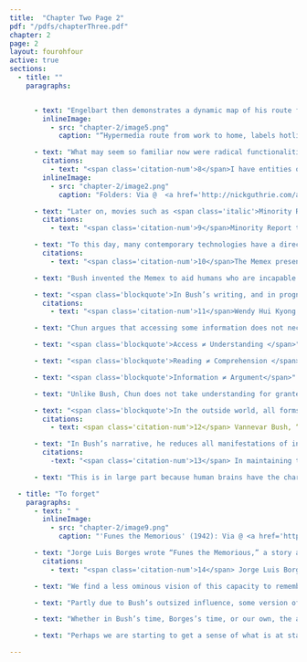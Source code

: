 ```yaml
---
title:  "Chapter Two Page 2"
pdf: "/pdfs/chapterThree.pdf"
chapter: 2
page: 2
layout: fourohfour
active: true
sections:
  - title: ""
    paragraphs:


      - text: "Engelbart then demonstrates a dynamic map of his route from work to home with  various stops he needs to make, including the grocery store and library. When he points at the library with his mouse, it links to information about books that are overdue. And when he points at the drugstore, it links to items to pick up there. Prior to Engelbart, there wasn’t this sense in the mainstream imagination of the screen as a space with an X-Y axis that one could navigate as if it were a real map."
        inlineImage:
          - src: "chapter-2/image5.png"
            caption: "“Hypermedia route from work to home, labels hotlinked”: Via @ <a href='http://www.dougengelbart.org/firsts/dougs-1968-demo-detailed-outline.html'>Doug Engelbart</a>"

      - text: "What may seem so familiar now were radical functionalities at that time<span class='citation-num'>8</span>. Engelbart’s interpretation of “trails” with hot linked connections allowed for hierarchical organization as well as dynamic engagement with the screen (via map-like structures). This demo had a decisive influence on how future generations approached computer memory, namely, using hierarchy as the basic organizing principle. To this day, we continue to think of computer memory as data residing in files and folders, folders inside of folders, which is evident in the visual metaphor of manila folders in contemporary operating systems. "
        citations:
          - text: "<span class='citation-num'>8</span>I have entities of all sorts that I can say, I want to do operations on, and this basic structure that I can move over and study and get about very quickly. That’s the essence of the tool we have.- Excerpt from transcript of demo: <a href='http://dougengelbart.org/pubs/video/fjcc68/Englebart's-1968-Transcription.html'>http://dougengelbart.org/pubs/video/fjcc68/Englebart's-1968-Transcription.html</a>."
        inlineImage:
          - src: "chapter-2/image2.png"
            caption: "Folders: Via @  <a href='http://nickguthrie.com/archives/43'>Nicks Mind Portal</a>"

      - text: "Later on, movies such as <span class='italic'>Minority Report (2002)</span> continue to demonstrate a version of “trails” as envisioned by Bush. In a famous scene, the protagonist Tom Cruise navigates a 3D interface of densely linked information in search of evidence for preemptive policing. In the scene, the “trails” are visualized literally as a timeline and clusters of memory, rendered as hazy videos in first-person perspective. The scene extends Bush’s vision of a computer as a container for knowledge that can be accessed as needed; also, it further propagates in the popular imagination, the idea that computers can ‘hold’ information about our lives, reliably and permanently.<span class='citation-num'>9</span>"
        citations:
          - text: "<span class='citation-num'>9</span>Minority Report tells a disturbingly familiar tale of a dystopian future that centers on patriarchal protagonists and their quest for a control so complete that even memory (and the temporality embedded therein) is subject to their actions. This kind of narrative appeals to Hollywood film audiences because of their fixation with technology (what can’t technology do?) and the fantasy that technology can grant ultimate mastery over their own bodies, those around them, and the shape of their lives. These kinds of narratives are common in technology product demos, like Apple product launches, where the general message is how the new device will empower you. Whether in the realm of consumerism or in the more fantastic (sci-fi) iterations of entertainment, these narratives shape how we think about and use technology products. "

      - text: "To this day, many contemporary technologies have a direct connection to the Memex machine as its basic principle of “trails” are integrated into smartphones, self tracking devices and social media. We’ve learned to harness the computational power of these applications and devices to help us remember and communicate. However, the Memex presented only one vision of computers and is not without its shortcomings.<span class='citation-num'>10</span>"
        citations:
          - text: "<span class='citation-num'>10</span>The Memex presents the vision of a computer as an encyclopedia of knowledge, as a giant archive machine. However, other visions were possible such as computers as a tool for communication and for automation (cybernetics)."

      - text: "Bush invented the Memex to aid humans who are incapable of indexing large quantities of information. However, in designing the means for humans to access information efficiently, Bush promoted a simplified vision of how human memory operates. He assumed that the act of <span class ='italic'> accessing </span> the missing information was commensurate with <span class='italic'>understanding</span> it. Wendy Chun critiques this in her essay, “The Enduring Ephemeral, or the Future Is a Memory”"

      - text: "<span class='blockquote'>In Bush’s writing, and in prognoses for the information revolution more generally, there is no difference between access to and understanding the record, between what would be called, perhaps symptomatically, machine reading and human reading and comprehension, between information and argument. The difficulty supposedly lies in selecting the data, not in reading it, for it is assumed that reading is a trivial act, a simple comprehension of the record’s content. Once the proper record is selected, there is no misreading, no misunderstanding, only transparent information.<span class='citation-num'>11</span></span>"
        citations:
          - text: "<span class='citation-num'>11</span>Wendy Hui Kyong Chun, “The Enduring Ephemeral, or the Future is a Memory,” Critical Inquiry 35 (Autumn 2008)."

      - text: "Chun argues that accessing some information does not necessarily mean understanding it. Reading does not necessarily lead to comprehension. And most importantly, information is useless without an argument to provide context to make it meaningful. "

      - text: "<span class='blockquote'>Access ≠ Understanding </span>"

      - text: "<span class='blockquote'>Reading ≠ Comprehension </span>"

      - text: "<span class='blockquote'>Information ≠ Argument</span>"

      - text: "Unlike Bush, Chun does not take understanding for granted because as humans, understanding is always relational, always contextual. We remember certain information by finding arguments around it, creating contexts for comprehension, and through repetition, we come to understand the information. Bush, on the other hand, makes a deterministic assumption about how the human brain operates:"

      - text: "<span class='blockquote'>In the outside world, all forms of intelligence whether of sound or sight, have been reduced to the form of varying currents in an electric circuit in order that they may be transmitted. Inside the human frame exactly the same sort of process occurs.<span class='citation-num'>12</span></span>"
        citations:
          - text: <span class='citation-num'>12</span> Vannevar Bush, “As We May Think.”          

      - text: "In Bush’s narrative, he reduces all manifestations of intelligence (memory of some kind) to currents in an electrical circuit (storage of some kind), such that the ‘significance’ of these currents should be accessible and apparent. While this may be true to a degree for computers, this does not apply to the human brain.<span class='citation-num'>13</span></span>"
        citations:
          -text: "<span class='citation-num'>13</span> In maintaining that humans and computers access and process information differently, it seems Chun would agree that Bush is misled in conflating human memory and storage with that of computers."

      - text: "This is in large part because human brains have the characteristic of ‘plasticity,’ and computers, while they can imitate plasticity, operate according to a more rigid series of instructions. Human memory is always associative and contextual, while computer memory is often indexical and categorical. I will explore these differences in the next two sections—first, with the concept of forgetting, and second, through the concept of plasticity."

  - title: "To forget"
    paragraphs:
      - text: " "
        inlineImage:
          - src: "chapter-2/image9.png"
            caption: "'Funes the Memorious' (1942): Via @ <a href='https://www.pinterest.com/pin/464011567832091656/'>Pinterest</a>"

      - text: "Jorge Luis Borges wrote “Funes the Memorious,” a story about meeting a man who had a terrible accident, and as a side effect, could remember everything.<span class='citation-num'>14</span> For a time this man was considered a genius because of his incredible long term memory. However, as time passed, he could not live his life because his mind was totally occupied by memories. His memory was driving him insane. For him to recall one day, it took another whole day because he would remember every detail of every experience. In a sense, he was cursed with an inability to forget. When Borges returns to him years later, he finds a man that has been defeated by the destructive nature of total memory. Because of it, he could not live or sleep, and it ended up destroying him. "
        citations:
          - text: "<span class='citation-num'>14</span> Jorge Luis Borges, ‘Funes the Memorious,’ trans. by Anthony Kerrigan (New York: Grove Weidenfeld, 1962)."

      - text: "We find a less ominous vision of this capacity to remember all things for all time in Bush’s Memex, which is essentially a memory machine. Bush suggested the information (records) in the Memex could attain a permanency not possible before, and that if it were stored on disk formats in an accessible way, we would be saved from the burden of having to remember since computers would do the labor. He further implied that attaining such control over information could give humans control over the environment and even the future."

      - text: "Partly due to Bush’s outsized influence, some version of the Funes story has become a reality wherein computers have become our ‘external brain’ which remembers and archives everything. Much of the compilation of our data is now automated and not really within our control. However, we’re haunted by traces of an infinite and ever growing past.  "

      - text: "Whether in Bush’s time, Borges’s time, or our own, the assumption is that forgetting (or losing memory) is always the problem, but the story of “Funes the Memorious” continues to remind us that forgetting is necessary. Forgetting is as important as remembering. Forgetting enables us to remember. If we cannot forget, we may soon run out of capacity to remember as well as the ability to experience the world through sensory stimulations. Forgetting is a human experience of existing in the world. Although much technology, especially since the Memex, has focused on enhancing human ability to remember, perhaps we need to secure our ability to forget. Perhaps this ability to forget is not our flaw, but our bliss; that which essentially makes us human."

      - text: "Perhaps we are starting to get a sense of what is at stake in the comparisons made between the computer and brain. It’s important to resist overstating the similarities between the way the brain and computer work because we may mistakenly project lack where there is none, or project a desire for some kind of totality that has no real applications in our life. We will further explore those themes in a future lecture on forgetting in relation to the archive. For now, I turn to an essential and distinguishing characteristic of the human brain."

---
```

